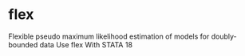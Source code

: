 # flex
Flexible pseudo maximum likelihood estimation of models for doubly-bounded data Use flex With STATA 18
